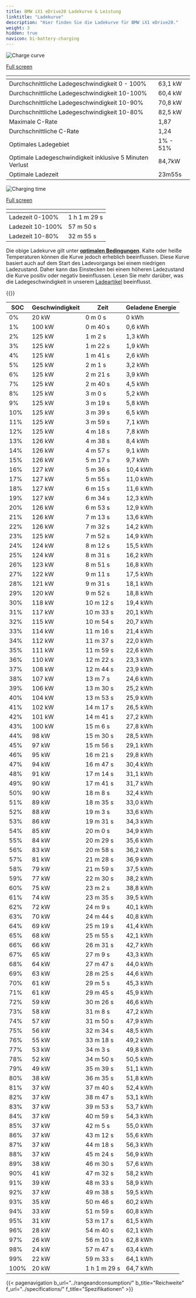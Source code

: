 ```yaml
---
title: BMW iX1 eDrive20 Ladekurve & Leistung
linktitle: "Ladekurve"
description: "Hier finden Sie die Ladekurve für BMW iX1 eDrive20."
weight: 3
hidden: true
navicon: bi-battery-charging
---
```

<!-- markdownlint-disable MD033 -->
<!-- markdownlint-disable MD010 -->
<img src="/images/models/bmw/ix1/ix1_edrive20/chargingcurve.svg" alt="Charge curve" class="img-fluid">

[Full screen](/images/models/bmw/ix1/ix1_edrive20/chargingcurve.svg)


<div class="table-responsive">
<table class="table table-striped border">
	<thead>
		<tr>
			<th>
			</th>
			<th>
			</th>
		</tr>
	</thead>
	<tbody>
		<tr>
			<td>
				Durchschnittliche Ladegeschwindigkeit 0 - 100%
			</td>
			<td>
				63,1 kW
			</td>
		</tr>
		<tr>
			<td>
				Durchschnittliche Ladegeschwindigkeit 10-100%
			</td>
			<td>
				60,4 kW
			</td>
		</tr>
		<tr>
			<td>
				Durchschnittliche Ladegeschwindigkeit 10-90%
			</td>
			<td>
				70,8 kW
			</td>
		</tr>
		<tr>
			<td>
				Durchschnittliche Ladegeschwindigkeit 10-80%
			</td>
			<td>
				82,5 kW
			</td>
		</tr>
		<tr>
			<td>
				Maximale C-Rate
			</td>
			<td>
				1,87
			</td>
		</tr>
		<tr>
			<td>
				Durchschnittliche C-Rate
			</td>
			<td>
				1,24
			</td>
		</tr>
		<tr>
			<td>
				Optimales Ladegebiet
			</td>
			<td>
				1% - 51%
			</td>
		</tr>
		<tr>
			<td>
				Optimale Ladegeschwindigkeit inklusive 5 Minuten Verlust
			</td>
			<td>
				84,7kW
			</td>
		</tr>
		<tr>
			<td>
				Optimale Ladezeit
			</td>
			<td>
				23m55s
			</td>
		</tr>
	</tbody>
</table>
</div>
<img src="/images/models/bmw/ix1/ix1_edrive20/chargingtime.svg" alt="Charging time" class="img-fluid">

[Full screen](/images/models/bmw/ix1/ix1_edrive20/chargingtime.svg)
<div class="table-responsive">
<table class="table table-striped border">
	<thead>
		<tr>
			<th>
			</th>
			<th>
			</th>
		</tr>
	</thead>
	<tbody>
		<tr>
			<td>
				Ladezeit 0-100%
			</td>
			<td>
				1 h 1 m 29 s
			</td>
		</tr>
		<tr>
			<td>
				Ladezeit 10-100%
			</td>
			<td>
				 57 m 50 s
			</td>
		</tr>
		<tr>
			<td>
				Ladezeit 10-80%
			</td>
			<td>
				 32 m 55 s
			</td>
		</tr>
	</tbody>
</table>
</div>


Die obige Ladekurve gilt unter **[optimalen Bedingungen](../../../../../technology/battery/charging/#temperature)**. Kalte oder heiße Temperaturen können die Kurve jedoch erheblich beeinflussen. Diese Kurve basiert auch auf dem Start des Ladevorgangs bei einem niedrigen Ladezustand. Daher kann das Einstecken bei einem höheren Ladezustand die Kurve positiv oder negativ beeinflussen. Lesen Sie mehr darüber, was die Ladegeschwindigkeit in unserem [Ladeartikel](../../../../../technology/battery/charging/) beeinflusst.


{{<evkxdisplayaddarticle />}}
<div class="table-responsive">
<table class="table table-striped border">
	<thead>
		<tr>
			<th>
				SOC
			</th>
			<th>
				Geschwindigkeit
			</th>
			<th>
				Zeit
			</th>
			<th>
				Geladene Energie
			</th>
		</tr>
	</thead>
	<tbody>
		<tr>
			<td>
				0%
			</td>
			<td>
				20 kW
			</td>
			<td>
				 0 m 0 s
			</td>
			<td>
				0 kWh
			</td>
		</tr>
		<tr>
			<td>
				1%
			</td>
			<td>
				100 kW
			</td>
			<td>
				 0 m 40 s
			</td>
			<td>
				0,6 kWh
			</td>
		</tr>
		<tr>
			<td>
				2%
			</td>
			<td>
				125 kW
			</td>
			<td>
				 1 m 2 s
			</td>
			<td>
				1,3 kWh
			</td>
		</tr>
		<tr>
			<td>
				3%
			</td>
			<td>
				125 kW
			</td>
			<td>
				 1 m 22 s
			</td>
			<td>
				1,9 kWh
			</td>
		</tr>
		<tr>
			<td>
				4%
			</td>
			<td>
				125 kW
			</td>
			<td>
				 1 m 41 s
			</td>
			<td>
				2,6 kWh
			</td>
		</tr>
		<tr>
			<td>
				5%
			</td>
			<td>
				125 kW
			</td>
			<td>
				 2 m 1 s
			</td>
			<td>
				3,2 kWh
			</td>
		</tr>
		<tr>
			<td>
				6%
			</td>
			<td>
				125 kW
			</td>
			<td>
				 2 m 21 s
			</td>
			<td>
				3,9 kWh
			</td>
		</tr>
		<tr>
			<td>
				7%
			</td>
			<td>
				125 kW
			</td>
			<td>
				 2 m 40 s
			</td>
			<td>
				4,5 kWh
			</td>
		</tr>
		<tr>
			<td>
				8%
			</td>
			<td>
				125 kW
			</td>
			<td>
				 3 m 0 s
			</td>
			<td>
				5,2 kWh
			</td>
		</tr>
		<tr>
			<td>
				9%
			</td>
			<td>
				125 kW
			</td>
			<td>
				 3 m 19 s
			</td>
			<td>
				5,8 kWh
			</td>
		</tr>
		<tr>
			<td>
				10%
			</td>
			<td>
				125 kW
			</td>
			<td>
				 3 m 39 s
			</td>
			<td>
				6,5 kWh
			</td>
		</tr>
		<tr>
			<td>
				11%
			</td>
			<td>
				125 kW
			</td>
			<td>
				 3 m 59 s
			</td>
			<td>
				7,1 kWh
			</td>
		</tr>
		<tr>
			<td>
				12%
			</td>
			<td>
				125 kW
			</td>
			<td>
				 4 m 18 s
			</td>
			<td>
				7,8 kWh
			</td>
		</tr>
		<tr>
			<td>
				13%
			</td>
			<td>
				126 kW
			</td>
			<td>
				 4 m 38 s
			</td>
			<td>
				8,4 kWh
			</td>
		</tr>
		<tr>
			<td>
				14%
			</td>
			<td>
				126 kW
			</td>
			<td>
				 4 m 57 s
			</td>
			<td>
				9,1 kWh
			</td>
		</tr>
		<tr>
			<td>
				15%
			</td>
			<td>
				126 kW
			</td>
			<td>
				 5 m 17 s
			</td>
			<td>
				9,7 kWh
			</td>
		</tr>
		<tr>
			<td>
				16%
			</td>
			<td>
				127 kW
			</td>
			<td>
				 5 m 36 s
			</td>
			<td>
				10,4 kWh
			</td>
		</tr>
		<tr>
			<td>
				17%
			</td>
			<td>
				127 kW
			</td>
			<td>
				 5 m 55 s
			</td>
			<td>
				11,0 kWh
			</td>
		</tr>
		<tr>
			<td>
				18%
			</td>
			<td>
				127 kW
			</td>
			<td>
				 6 m 15 s
			</td>
			<td>
				11,6 kWh
			</td>
		</tr>
		<tr>
			<td>
				19%
			</td>
			<td>
				127 kW
			</td>
			<td>
				 6 m 34 s
			</td>
			<td>
				12,3 kWh
			</td>
		</tr>
		<tr>
			<td>
				20%
			</td>
			<td>
				126 kW
			</td>
			<td>
				 6 m 53 s
			</td>
			<td>
				12,9 kWh
			</td>
		</tr>
		<tr>
			<td>
				21%
			</td>
			<td>
				126 kW
			</td>
			<td>
				 7 m 13 s
			</td>
			<td>
				13,6 kWh
			</td>
		</tr>
		<tr>
			<td>
				22%
			</td>
			<td>
				126 kW
			</td>
			<td>
				 7 m 32 s
			</td>
			<td>
				14,2 kWh
			</td>
		</tr>
		<tr>
			<td>
				23%
			</td>
			<td>
				125 kW
			</td>
			<td>
				 7 m 52 s
			</td>
			<td>
				14,9 kWh
			</td>
		</tr>
		<tr>
			<td>
				24%
			</td>
			<td>
				124 kW
			</td>
			<td>
				 8 m 12 s
			</td>
			<td>
				15,5 kWh
			</td>
		</tr>
		<tr>
			<td>
				25%
			</td>
			<td>
				124 kW
			</td>
			<td>
				 8 m 31 s
			</td>
			<td>
				16,2 kWh
			</td>
		</tr>
		<tr>
			<td>
				26%
			</td>
			<td>
				123 kW
			</td>
			<td>
				 8 m 51 s
			</td>
			<td>
				16,8 kWh
			</td>
		</tr>
		<tr>
			<td>
				27%
			</td>
			<td>
				122 kW
			</td>
			<td>
				 9 m 11 s
			</td>
			<td>
				17,5 kWh
			</td>
		</tr>
		<tr>
			<td>
				28%
			</td>
			<td>
				121 kW
			</td>
			<td>
				 9 m 31 s
			</td>
			<td>
				18,1 kWh
			</td>
		</tr>
		<tr>
			<td>
				29%
			</td>
			<td>
				120 kW
			</td>
			<td>
				 9 m 52 s
			</td>
			<td>
				18,8 kWh
			</td>
		</tr>
		<tr>
			<td>
				30%
			</td>
			<td>
				118 kW
			</td>
			<td>
				 10 m 12 s
			</td>
			<td>
				19,4 kWh
			</td>
		</tr>
		<tr>
			<td>
				31%
			</td>
			<td>
				117 kW
			</td>
			<td>
				 10 m 33 s
			</td>
			<td>
				20,1 kWh
			</td>
		</tr>
		<tr>
			<td>
				32%
			</td>
			<td>
				115 kW
			</td>
			<td>
				 10 m 54 s
			</td>
			<td>
				20,7 kWh
			</td>
		</tr>
		<tr>
			<td>
				33%
			</td>
			<td>
				114 kW
			</td>
			<td>
				 11 m 16 s
			</td>
			<td>
				21,4 kWh
			</td>
		</tr>
		<tr>
			<td>
				34%
			</td>
			<td>
				112 kW
			</td>
			<td>
				 11 m 37 s
			</td>
			<td>
				22,0 kWh
			</td>
		</tr>
		<tr>
			<td>
				35%
			</td>
			<td>
				111 kW
			</td>
			<td>
				 11 m 59 s
			</td>
			<td>
				22,6 kWh
			</td>
		</tr>
		<tr>
			<td>
				36%
			</td>
			<td>
				110 kW
			</td>
			<td>
				 12 m 22 s
			</td>
			<td>
				23,3 kWh
			</td>
		</tr>
		<tr>
			<td>
				37%
			</td>
			<td>
				108 kW
			</td>
			<td>
				 12 m 44 s
			</td>
			<td>
				23,9 kWh
			</td>
		</tr>
		<tr>
			<td>
				38%
			</td>
			<td>
				107 kW
			</td>
			<td>
				 13 m 7 s
			</td>
			<td>
				24,6 kWh
			</td>
		</tr>
		<tr>
			<td>
				39%
			</td>
			<td>
				106 kW
			</td>
			<td>
				 13 m 30 s
			</td>
			<td>
				25,2 kWh
			</td>
		</tr>
		<tr>
			<td>
				40%
			</td>
			<td>
				104 kW
			</td>
			<td>
				 13 m 53 s
			</td>
			<td>
				25,9 kWh
			</td>
		</tr>
		<tr>
			<td>
				41%
			</td>
			<td>
				102 kW
			</td>
			<td>
				 14 m 17 s
			</td>
			<td>
				26,5 kWh
			</td>
		</tr>
		<tr>
			<td>
				42%
			</td>
			<td>
				101 kW
			</td>
			<td>
				 14 m 41 s
			</td>
			<td>
				27,2 kWh
			</td>
		</tr>
		<tr>
			<td>
				43%
			</td>
			<td>
				100 kW
			</td>
			<td>
				 15 m 6 s
			</td>
			<td>
				27,8 kWh
			</td>
		</tr>
		<tr>
			<td>
				44%
			</td>
			<td>
				98 kW
			</td>
			<td>
				 15 m 30 s
			</td>
			<td>
				28,5 kWh
			</td>
		</tr>
		<tr>
			<td>
				45%
			</td>
			<td>
				97 kW
			</td>
			<td>
				 15 m 56 s
			</td>
			<td>
				29,1 kWh
			</td>
		</tr>
		<tr>
			<td>
				46%
			</td>
			<td>
				95 kW
			</td>
			<td>
				 16 m 21 s
			</td>
			<td>
				29,8 kWh
			</td>
		</tr>
		<tr>
			<td>
				47%
			</td>
			<td>
				94 kW
			</td>
			<td>
				 16 m 47 s
			</td>
			<td>
				30,4 kWh
			</td>
		</tr>
		<tr>
			<td>
				48%
			</td>
			<td>
				91 kW
			</td>
			<td>
				 17 m 14 s
			</td>
			<td>
				31,1 kWh
			</td>
		</tr>
		<tr>
			<td>
				49%
			</td>
			<td>
				90 kW
			</td>
			<td>
				 17 m 41 s
			</td>
			<td>
				31,7 kWh
			</td>
		</tr>
		<tr>
			<td>
				50%
			</td>
			<td>
				90 kW
			</td>
			<td>
				 18 m 8 s
			</td>
			<td>
				32,4 kWh
			</td>
		</tr>
		<tr>
			<td>
				51%
			</td>
			<td>
				89 kW
			</td>
			<td>
				 18 m 35 s
			</td>
			<td>
				33,0 kWh
			</td>
		</tr>
		<tr>
			<td>
				52%
			</td>
			<td>
				88 kW
			</td>
			<td>
				 19 m 3 s
			</td>
			<td>
				33,6 kWh
			</td>
		</tr>
		<tr>
			<td>
				53%
			</td>
			<td>
				86 kW
			</td>
			<td>
				 19 m 31 s
			</td>
			<td>
				34,3 kWh
			</td>
		</tr>
		<tr>
			<td>
				54%
			</td>
			<td>
				85 kW
			</td>
			<td>
				 20 m 0 s
			</td>
			<td>
				34,9 kWh
			</td>
		</tr>
		<tr>
			<td>
				55%
			</td>
			<td>
				84 kW
			</td>
			<td>
				 20 m 29 s
			</td>
			<td>
				35,6 kWh
			</td>
		</tr>
		<tr>
			<td>
				56%
			</td>
			<td>
				83 kW
			</td>
			<td>
				 20 m 58 s
			</td>
			<td>
				36,2 kWh
			</td>
		</tr>
		<tr>
			<td>
				57%
			</td>
			<td>
				81 kW
			</td>
			<td>
				 21 m 28 s
			</td>
			<td>
				36,9 kWh
			</td>
		</tr>
		<tr>
			<td>
				58%
			</td>
			<td>
				79 kW
			</td>
			<td>
				 21 m 59 s
			</td>
			<td>
				37,5 kWh
			</td>
		</tr>
		<tr>
			<td>
				59%
			</td>
			<td>
				77 kW
			</td>
			<td>
				 22 m 30 s
			</td>
			<td>
				38,2 kWh
			</td>
		</tr>
		<tr>
			<td>
				60%
			</td>
			<td>
				75 kW
			</td>
			<td>
				 23 m 2 s
			</td>
			<td>
				38,8 kWh
			</td>
		</tr>
		<tr>
			<td>
				61%
			</td>
			<td>
				74 kW
			</td>
			<td>
				 23 m 35 s
			</td>
			<td>
				39,5 kWh
			</td>
		</tr>
		<tr>
			<td>
				62%
			</td>
			<td>
				72 kW
			</td>
			<td>
				 24 m 9 s
			</td>
			<td>
				40,1 kWh
			</td>
		</tr>
		<tr>
			<td>
				63%
			</td>
			<td>
				70 kW
			</td>
			<td>
				 24 m 44 s
			</td>
			<td>
				40,8 kWh
			</td>
		</tr>
		<tr>
			<td>
				64%
			</td>
			<td>
				69 kW
			</td>
			<td>
				 25 m 19 s
			</td>
			<td>
				41,4 kWh
			</td>
		</tr>
		<tr>
			<td>
				65%
			</td>
			<td>
				68 kW
			</td>
			<td>
				 25 m 55 s
			</td>
			<td>
				42,1 kWh
			</td>
		</tr>
		<tr>
			<td>
				66%
			</td>
			<td>
				66 kW
			</td>
			<td>
				 26 m 31 s
			</td>
			<td>
				42,7 kWh
			</td>
		</tr>
		<tr>
			<td>
				67%
			</td>
			<td>
				65 kW
			</td>
			<td>
				 27 m 9 s
			</td>
			<td>
				43,3 kWh
			</td>
		</tr>
		<tr>
			<td>
				68%
			</td>
			<td>
				64 kW
			</td>
			<td>
				 27 m 47 s
			</td>
			<td>
				44,0 kWh
			</td>
		</tr>
		<tr>
			<td>
				69%
			</td>
			<td>
				63 kW
			</td>
			<td>
				 28 m 25 s
			</td>
			<td>
				44,6 kWh
			</td>
		</tr>
		<tr>
			<td>
				70%
			</td>
			<td>
				61 kW
			</td>
			<td>
				 29 m 5 s
			</td>
			<td>
				45,3 kWh
			</td>
		</tr>
		<tr>
			<td>
				71%
			</td>
			<td>
				61 kW
			</td>
			<td>
				 29 m 45 s
			</td>
			<td>
				45,9 kWh
			</td>
		</tr>
		<tr>
			<td>
				72%
			</td>
			<td>
				59 kW
			</td>
			<td>
				 30 m 26 s
			</td>
			<td>
				46,6 kWh
			</td>
		</tr>
		<tr>
			<td>
				73%
			</td>
			<td>
				58 kW
			</td>
			<td>
				 31 m 8 s
			</td>
			<td>
				47,2 kWh
			</td>
		</tr>
		<tr>
			<td>
				74%
			</td>
			<td>
				57 kW
			</td>
			<td>
				 31 m 50 s
			</td>
			<td>
				47,9 kWh
			</td>
		</tr>
		<tr>
			<td>
				75%
			</td>
			<td>
				56 kW
			</td>
			<td>
				 32 m 34 s
			</td>
			<td>
				48,5 kWh
			</td>
		</tr>
		<tr>
			<td>
				76%
			</td>
			<td>
				55 kW
			</td>
			<td>
				 33 m 18 s
			</td>
			<td>
				49,2 kWh
			</td>
		</tr>
		<tr>
			<td>
				77%
			</td>
			<td>
				53 kW
			</td>
			<td>
				 34 m 3 s
			</td>
			<td>
				49,8 kWh
			</td>
		</tr>
		<tr>
			<td>
				78%
			</td>
			<td>
				52 kW
			</td>
			<td>
				 34 m 50 s
			</td>
			<td>
				50,5 kWh
			</td>
		</tr>
		<tr>
			<td>
				79%
			</td>
			<td>
				49 kW
			</td>
			<td>
				 35 m 39 s
			</td>
			<td>
				51,1 kWh
			</td>
		</tr>
		<tr>
			<td>
				80%
			</td>
			<td>
				38 kW
			</td>
			<td>
				 36 m 35 s
			</td>
			<td>
				51,8 kWh
			</td>
		</tr>
		<tr>
			<td>
				81%
			</td>
			<td>
				37 kW
			</td>
			<td>
				 37 m 40 s
			</td>
			<td>
				52,4 kWh
			</td>
		</tr>
		<tr>
			<td>
				82%
			</td>
			<td>
				37 kW
			</td>
			<td>
				 38 m 47 s
			</td>
			<td>
				53,1 kWh
			</td>
		</tr>
		<tr>
			<td>
				83%
			</td>
			<td>
				37 kW
			</td>
			<td>
				 39 m 53 s
			</td>
			<td>
				53,7 kWh
			</td>
		</tr>
		<tr>
			<td>
				84%
			</td>
			<td>
				37 kW
			</td>
			<td>
				 40 m 59 s
			</td>
			<td>
				54,3 kWh
			</td>
		</tr>
		<tr>
			<td>
				85%
			</td>
			<td>
				37 kW
			</td>
			<td>
				 42 m 5 s
			</td>
			<td>
				55,0 kWh
			</td>
		</tr>
		<tr>
			<td>
				86%
			</td>
			<td>
				37 kW
			</td>
			<td>
				 43 m 12 s
			</td>
			<td>
				55,6 kWh
			</td>
		</tr>
		<tr>
			<td>
				87%
			</td>
			<td>
				37 kW
			</td>
			<td>
				 44 m 18 s
			</td>
			<td>
				56,3 kWh
			</td>
		</tr>
		<tr>
			<td>
				88%
			</td>
			<td>
				37 kW
			</td>
			<td>
				 45 m 24 s
			</td>
			<td>
				56,9 kWh
			</td>
		</tr>
		<tr>
			<td>
				89%
			</td>
			<td>
				38 kW
			</td>
			<td>
				 46 m 30 s
			</td>
			<td>
				57,6 kWh
			</td>
		</tr>
		<tr>
			<td>
				90%
			</td>
			<td>
				41 kW
			</td>
			<td>
				 47 m 32 s
			</td>
			<td>
				58,2 kWh
			</td>
		</tr>
		<tr>
			<td>
				91%
			</td>
			<td>
				39 kW
			</td>
			<td>
				 48 m 33 s
			</td>
			<td>
				58,9 kWh
			</td>
		</tr>
		<tr>
			<td>
				92%
			</td>
			<td>
				37 kW
			</td>
			<td>
				 49 m 38 s
			</td>
			<td>
				59,5 kWh
			</td>
		</tr>
		<tr>
			<td>
				93%
			</td>
			<td>
				35 kW
			</td>
			<td>
				 50 m 46 s
			</td>
			<td>
				60,2 kWh
			</td>
		</tr>
		<tr>
			<td>
				94%
			</td>
			<td>
				33 kW
			</td>
			<td>
				 51 m 59 s
			</td>
			<td>
				60,8 kWh
			</td>
		</tr>
		<tr>
			<td>
				95%
			</td>
			<td>
				31 kW
			</td>
			<td>
				 53 m 17 s
			</td>
			<td>
				61,5 kWh
			</td>
		</tr>
		<tr>
			<td>
				96%
			</td>
			<td>
				28 kW
			</td>
			<td>
				 54 m 40 s
			</td>
			<td>
				62,1 kWh
			</td>
		</tr>
		<tr>
			<td>
				97%
			</td>
			<td>
				26 kW
			</td>
			<td>
				 56 m 10 s
			</td>
			<td>
				62,8 kWh
			</td>
		</tr>
		<tr>
			<td>
				98%
			</td>
			<td>
				24 kW
			</td>
			<td>
				 57 m 47 s
			</td>
			<td>
				63,4 kWh
			</td>
		</tr>
		<tr>
			<td>
				99%
			</td>
			<td>
				22 kW
			</td>
			<td>
				 59 m 33 s
			</td>
			<td>
				64,1 kWh
			</td>
		</tr>
		<tr>
			<td>
				100%
			</td>
			<td>
				20 kW
			</td>
			<td>
				1 h 1 m 29 s
			</td>
			<td>
				64,7 kWh
			</td>
		</tr>
	</tbody>
</table>
</div>


{{< pagenavigation b_url="../rangeandconsumption/" b_title="Reichweite" f_url="../specifications/" f_title="Spezifikationen" >}}
